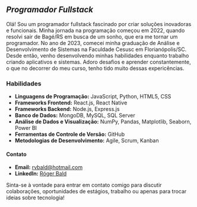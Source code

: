 ## *Programador Fullstack*
Olá! Sou um programador fullstack fascinado por criar soluções inovadoras e funcionais. Minha jornada na programação começou em 2022, quando resolvi sair de Bagé/RS em busca de um sonho, que era me tornar um programador. No ano de 2023, comecei minha graduação de Análise e Desenvolvimento de Sistemas na Faculdade Cesusc em Florianópolis/SC. Desde então, venho desenvolvendo minhas habilidades enquanto trabalho criando aplicativos e sistemas. Adoro desafios e aprender constantemente, o que no decorrer do meu curso, tenho tido muito dessas expericências. 

### Habilidades

- **Linguagens de Programação:** JavaScript, Python, HTML5, CSS
- **Frameworks Frontend:** React.js, React Native
- **Frameworks Backend:** Node.js, Express.js
- **Banco de Dados:** MongoDB, MySQL, SQL Server
- **Análise de Dados e Visualização:** NumPy, Pandas, Matplotlib, Seaborn, Power BI
- **Ferramentas de Controle de Versão:** GitHub
- **Metodologias de Desenvolvimento:** Agile, Scrum, Kanban

#### Contato

- **Email:** rvbald@hotmail.com
- **LinkedIn:** [Róger Bald](https://www.linkedin.com/in/r%C3%B3ger-bald/)

Sinta-se à vontade para entrar em contato comigo para discutir colaborações, oportunidades de estágios, trabalho ou apenas para trocar ideias sobre tecnologia!

<!--
**RogerBald/RogerBald** is a ✨ _special_ ✨ repository because its `README.md` (this file) appears on your GitHub profile.

Here are some ideas to get you started:

- 🔭 I’m currently working on ...
- 🌱 I’m currently learning ...
- 👯 I’m looking to collaborate on ...
- 🤔 I’m looking for help with ...
- 💬 Ask me about ...
- 📫 How to reach me: ...
- 😄 Pronouns: ...
- ⚡ Fun fact: ...
-->
